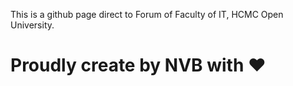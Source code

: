This is a github page direct to Forum of Faculty of IT, HCMC Open University.
# Proudly create by NVB with ❤

